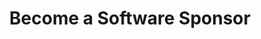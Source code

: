 ---
title: "Become a Software Sponsor"
description: "At a lower pricing tier than event packages, software sponsorships provide a more accessible way to showcase your support."
image: "/assets/img/support-us/software-sponsor/_index.jpg"
hideImage: true
noTimeEstimate: true
---
